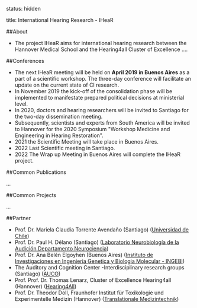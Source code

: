 status: hidden

title: International Hearing Research - IHeaR 

##About
* The project IHeaR aims for international hearing research between the Hannover Medical School and the Hearing4all Cluster of Excellence ....


##Conferences
* The next IHeaR meeting will be held on **April 2019 in Buenos Aires** as a part of a scientific workshop. The three-day conference will facilitate an update on the current state of CI research.
* In November 2019 the kick-off of the consolidation phase will be implemented to manifestate prepared political decisions at ministerial level.
* In 2020, doctors and hearing researchers will be invited to Santiago for the two-day dissemination meeting.
* Subsequently, scientists and experts from South America will be invited to Hannover for the 2020 Symposium "Workshop Medicine and Engineering in Hearing Restoration".
* 2021 the Scientific Meeting will take place in Buenos Aires.
* 2022 Last Scientific meeting in Santiago.
* 2022 The Wrap up Meeting in Buenos Aires will complete the IHeaR project.

##Common Publications

...

##Common Projects

...


##Partner
* Prof. Dr. Mariela Claudia Torrente Avendaño (Santiago) ([Universidad de Chile](http://www.uchile.cl/))
* Prof. Dr. Paul H. Délano (Santiago) ([Laboratorio Neurobiología de la Audición Departamento Neurociencia](http://www.audicion.cl/))
* Prof. Dr. Ana Belén Elgoyhen (Buenos Aires) ([Instituto de Investigaciones en Ingenieria Genetica y Biologia Molecular - INGEBI](http://ingebi-conicet.gov.ar/es_fisiologia-y-genetica-de-la-audicion/))
* The Auditory and Cognition Center -Interdisciplinary research groups (Santiago) ([AUCO](http://www.auco.cl/))
* Prof. Prof. Dr. Thomas Lenarz, Cluster of Excellence Hearing4all (Hannover) ([Hearing4All](http://hearing4all.eu/EN/))
* Prof. Dr. Theodor Doll, Fraunhofer Institut für Toxikologie und Experimentelle Medizin (Hannover) ([Translationale Medizintechnik](https://www.item.fraunhofer.de/de/angebot/medizintechnik.html/))

